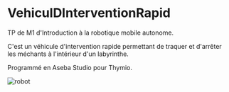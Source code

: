 # VehiculDInterventionRapid
TP de M1 d'Introduction à la robotique mobile autonome.

C'est un véhicule d'intervention rapide permettant de traquer et d'arrêter les méchants à l'intérieur d'un labyrinthe.

Programmé en Aseba Studio pour Thymio.

![robot](https://user-images.githubusercontent.com/86468742/229449239-d43f0fed-4a64-43e3-a42d-d3aa3e539a18.gif)
